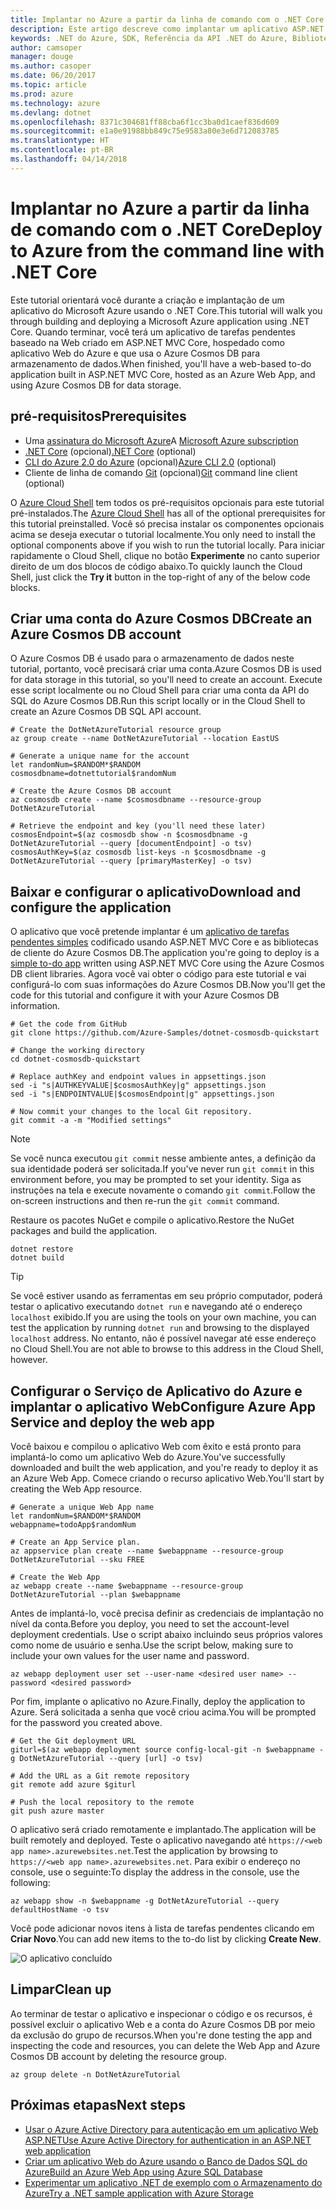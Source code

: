 ```yaml
---
title: Implantar no Azure a partir da linha de comando com o .NET Core
description: Este artigo descreve como implantar um aplicativo ASP.NET Core a um Serviço de Aplicativo do Azure usando as ferramentas de linha de comando.
keywords: .NET do Azure, SDK, Referência da API .NET do Azure, Biblioteca de classes .NET do Azure
author: camsoper
manager: douge
ms.author: casoper
ms.date: 06/20/2017
ms.topic: article
ms.prod: azure
ms.technology: azure
ms.devlang: dotnet
ms.openlocfilehash: 8371c304681ff88cba6f1cc3ba0d1caef836d609
ms.sourcegitcommit: e1a0e91988bb849c75e9583a80e3e6d712083785
ms.translationtype: HT
ms.contentlocale: pt-BR
ms.lasthandoff: 04/14/2018
---
```

# <a name="deploy-to-azure-from-the-command-line-with-net-core"></a><span data-ttu-id="f4627-104">Implantar no Azure a partir da linha de comando com o .NET Core</span><span class="sxs-lookup"><span data-stu-id="f4627-104">Deploy to Azure from the command line with .NET Core</span></span>

<span data-ttu-id="f4627-105">Este tutorial orientará você durante a criação e implantação de um aplicativo do Microsoft Azure usando o .NET Core.</span><span class="sxs-lookup"><span data-stu-id="f4627-105">This tutorial will walk you through building and deploying a Microsoft Azure application using .NET Core.</span></span>  <span data-ttu-id="f4627-106">Quando terminar, você terá um aplicativo de tarefas pendentes baseado na Web criado em ASP.NET MVC Core, hospedado como aplicativo Web do Azure e que usa o Azure Cosmos DB para armazenamento de dados.</span><span class="sxs-lookup"><span data-stu-id="f4627-106">When finished, you'll have a web-based to-do application built in ASP.NET MVC Core, hosted as an Azure Web App, and using Azure Cosmos DB for data storage.</span></span>

## <a name="prerequisites"></a><span data-ttu-id="f4627-107">pré-requisitos</span><span class="sxs-lookup"><span data-stu-id="f4627-107">Prerequisites</span></span>

* <span data-ttu-id="f4627-108">Uma [assinatura do Microsoft Azure](https://azure.microsoft.com/free/)</span><span class="sxs-lookup"><span data-stu-id="f4627-108">A [Microsoft Azure subscription](https://azure.microsoft.com/free/)</span></span>
* <span data-ttu-id="f4627-109">[.NET Core](https://www.microsoft.com/net/download/core) (opcional)</span><span class="sxs-lookup"><span data-stu-id="f4627-109">[.NET Core](https://www.microsoft.com/net/download/core) (optional)</span></span>
* <span data-ttu-id="f4627-110">[CLI do Azure 2.0 do Azure](/cli/azure/install-az-cli2) (opcional)</span><span class="sxs-lookup"><span data-stu-id="f4627-110">[Azure CLI 2.0](/cli/azure/install-az-cli2) (optional)</span></span>
* <span data-ttu-id="f4627-111">Cliente de linha de comando [Git](https://www.git-scm.com/) (opcional)</span><span class="sxs-lookup"><span data-stu-id="f4627-111">[Git](https://www.git-scm.com/) command line client (optional)</span></span>

<span data-ttu-id="f4627-112">O [Azure Cloud Shell](/azure/cloud-shell/) tem todos os pré-requisitos opcionais para este tutorial pré-instalados.</span><span class="sxs-lookup"><span data-stu-id="f4627-112">The [Azure Cloud Shell](/azure/cloud-shell/) has all of the optional prerequisites for this tutorial preinstalled.</span></span>  <span data-ttu-id="f4627-113">Você só precisa instalar os componentes opcionais acima se deseja executar o tutorial localmente.</span><span class="sxs-lookup"><span data-stu-id="f4627-113">You only need to install the optional components above if you wish to run the tutorial locally.</span></span>  <span data-ttu-id="f4627-114">Para iniciar rapidamente o Cloud Shell, clique no botão **Experimente** no canto superior direito de um dos blocos de código abaixo.</span><span class="sxs-lookup"><span data-stu-id="f4627-114">To quickly launch the Cloud Shell, just click the **Try it** button in the top-right of any of the below code blocks.</span></span>

## <a name="create-an-azure-cosmos-db-account"></a><span data-ttu-id="f4627-115">Criar uma conta do Azure Cosmos DB</span><span class="sxs-lookup"><span data-stu-id="f4627-115">Create an Azure Cosmos DB account</span></span>

<span data-ttu-id="f4627-116">O Azure Cosmos DB é usado para o armazenamento de dados neste tutorial, portanto, você precisará criar uma conta.</span><span class="sxs-lookup"><span data-stu-id="f4627-116">Azure Cosmos DB is used for data storage in this tutorial, so you'll need to create an account.</span></span>  <span data-ttu-id="f4627-117">Execute esse script localmente ou no Cloud Shell para criar uma conta da API do SQL do Azure Cosmos DB.</span><span class="sxs-lookup"><span data-stu-id="f4627-117">Run this script locally or in the Cloud Shell to create an Azure Cosmos DB SQL API account.</span></span>

```azurecli-interactive
# Create the DotNetAzureTutorial resource group
az group create --name DotNetAzureTutorial --location EastUS

# Generate a unique name for the account
let randomNum=$RANDOM*$RANDOM
cosmosdbname=dotnettutorial$randomNum

# Create the Azure Cosmos DB account
az cosmosdb create --name $cosmosdbname --resource-group DotNetAzureTutorial

# Retrieve the endpoint and key (you'll need these later)
cosmosEndpoint=$(az cosmosdb show -n $cosmosdbname -g DotNetAzureTutorial --query [documentEndpoint] -o tsv)
cosmosAuthKey=$(az cosmosdb list-keys -n $cosmosdbname -g DotNetAzureTutorial --query [primaryMasterKey] -o tsv)

```

## <a name="download-and-configure-the-application"></a><span data-ttu-id="f4627-118">Baixar e configurar o aplicativo</span><span class="sxs-lookup"><span data-stu-id="f4627-118">Download and configure the application</span></span>

<span data-ttu-id="f4627-119">O aplicativo que você pretende implantar é um [aplicativo de tarefas pendentes simples](https://github.com/Azure-Samples/dotnet-cosmosdb-quickstart/) codificado usando ASP.NET MVC Core e as bibliotecas de cliente do Azure Cosmos DB.</span><span class="sxs-lookup"><span data-stu-id="f4627-119">The application you're going to deploy is a [simple to-do app](https://github.com/Azure-Samples/dotnet-cosmosdb-quickstart/) written using ASP.NET MVC Core using the Azure Cosmos DB client libraries.</span></span>  <span data-ttu-id="f4627-120">Agora você vai obter o código para este tutorial e vai configurá-lo com suas informações do Azure Cosmos DB.</span><span class="sxs-lookup"><span data-stu-id="f4627-120">Now you'll get the code for this tutorial and configure it with your Azure Cosmos DB information.</span></span>

```azurecli-interactive
# Get the code from GitHub
git clone https://github.com/Azure-Samples/dotnet-cosmosdb-quickstart

# Change the working directory
cd dotnet-cosmosdb-quickstart

# Replace authKey and endpoint values in appsettings.json
sed -i "s|AUTHKEYVALUE|$cosmosAuthKey|g" appsettings.json
sed -i "s|ENDPOINTVALUE|$cosmosEndpoint|g" appsettings.json

# Now commit your changes to the local Git repository.
git commit -a -m "Modified settings"

```

> [!NOTE]
> <span data-ttu-id="f4627-121">Se você nunca executou `git commit` nesse ambiente antes, a definição da sua identidade poderá ser solicitada.</span><span class="sxs-lookup"><span data-stu-id="f4627-121">If you've never run `git commit` in this environment before, you may be prompted to set your identity.</span></span> <span data-ttu-id="f4627-122">Siga as instruções na tela e execute novamente o comando `git commit`.</span><span class="sxs-lookup"><span data-stu-id="f4627-122">Follow the on-screen instructions and then re-run the `git commit` command.</span></span>

<span data-ttu-id="f4627-123">Restaure os pacotes NuGet e compile o aplicativo.</span><span class="sxs-lookup"><span data-stu-id="f4627-123">Restore the NuGet packages and build the application.</span></span>

```azurecli-interactive
dotnet restore
dotnet build
```

> [!TIP]
> <span data-ttu-id="f4627-124">Se você estiver usando as ferramentas em seu próprio computador, poderá testar o aplicativo executando `dotnet run` e navegando até o endereço `localhost` exibido.</span><span class="sxs-lookup"><span data-stu-id="f4627-124">If you are using the tools on your own machine, you can test the application by running `dotnet run` and browsing to the displayed `localhost` address.</span></span>  <span data-ttu-id="f4627-125">No entanto, não é possível navegar até esse endereço no Cloud Shell.</span><span class="sxs-lookup"><span data-stu-id="f4627-125">You are not able to browse to this address in the Cloud Shell, however.</span></span>  

## <a name="configure-azure-app-service-and-deploy-the-web-app"></a><span data-ttu-id="f4627-126">Configurar o Serviço de Aplicativo do Azure e implantar o aplicativo Web</span><span class="sxs-lookup"><span data-stu-id="f4627-126">Configure Azure App Service and deploy the web app</span></span>

<span data-ttu-id="f4627-127">Você baixou e compilou o aplicativo Web com êxito e está pronto para implantá-lo como um aplicativo Web do Azure.</span><span class="sxs-lookup"><span data-stu-id="f4627-127">You've successfully downloaded and built the web application, and you're ready to deploy it as an Azure Web App.</span></span>  <span data-ttu-id="f4627-128">Comece criando o recurso aplicativo Web.</span><span class="sxs-lookup"><span data-stu-id="f4627-128">You'll start by creating the Web App resource.</span></span>

```azurecli-interactive
# Generate a unique Web App name
let randomNum=$RANDOM*$RANDOM
webappname=todoApp$randomNum

# Create an App Service plan.
az appservice plan create --name $webappname --resource-group DotNetAzureTutorial --sku FREE

# Create the Web App
az webapp create --name $webappname --resource-group DotNetAzureTutorial --plan $webappname

```

<span data-ttu-id="f4627-129">Antes de implantá-lo, você precisa definir as credenciais de implantação no nível da conta.</span><span class="sxs-lookup"><span data-stu-id="f4627-129">Before you deploy, you need to set the account-level deployment credentials.</span></span>  <span data-ttu-id="f4627-130">Use o script abaixo incluindo seus próprios valores como nome de usuário e senha.</span><span class="sxs-lookup"><span data-stu-id="f4627-130">Use the script below, making sure to include your own values for the user name and password.</span></span>

```azurecli-interactive
az webapp deployment user set --user-name <desired user name> --password <desired password>
```

<span data-ttu-id="f4627-131">Por fim, implante o aplicativo no Azure.</span><span class="sxs-lookup"><span data-stu-id="f4627-131">Finally, deploy the application to Azure.</span></span>  <span data-ttu-id="f4627-132">Será solicitada a senha que você criou acima.</span><span class="sxs-lookup"><span data-stu-id="f4627-132">You will be prompted for the password you created above.</span></span>

```azurecli-interactive
# Get the Git deployment URL
giturl=$(az webapp deployment source config-local-git -n $webappname -g DotNetAzureTutorial --query [url] -o tsv)

# Add the URL as a Git remote repository
git remote add azure $giturl

# Push the local repository to the remote
git push azure master
```

<span data-ttu-id="f4627-133">O aplicativo será criado remotamente e implantado.</span><span class="sxs-lookup"><span data-stu-id="f4627-133">The application will be built remotely and deployed.</span></span>  <span data-ttu-id="f4627-134">Teste o aplicativo navegando até `https://<web app name>.azurewebsites.net`.</span><span class="sxs-lookup"><span data-stu-id="f4627-134">Test the application by browsing to `https://<web app name>.azurewebsites.net`.</span></span>  <span data-ttu-id="f4627-135">Para exibir o endereço no console, use o seguinte:</span><span class="sxs-lookup"><span data-stu-id="f4627-135">To display the address in the console, use the following:</span></span>

```azurecli-interactive
az webapp show -n $webappname -g DotNetAzureTutorial --query defaultHostName -o tsv
```

<span data-ttu-id="f4627-136">Você pode adicionar novos itens à lista de tarefas pendentes clicando em **Criar Novo**.</span><span class="sxs-lookup"><span data-stu-id="f4627-136">You can add new items to the to-do list by clicking **Create New**.</span></span>

![O aplicativo concluído](./media/dotnet-quickstart/todo.png)

## <a name="clean-up"></a><span data-ttu-id="f4627-138">Limpar</span><span class="sxs-lookup"><span data-stu-id="f4627-138">Clean up</span></span>

<span data-ttu-id="f4627-139">Ao terminar de testar o aplicativo e inspecionar o código e os recursos, é possível excluir o aplicativo Web e a conta do Azure Cosmos DB por meio da exclusão do grupo de recursos.</span><span class="sxs-lookup"><span data-stu-id="f4627-139">When you're done testing the app and inspecting the code and resources, you can delete the Web App and Azure Cosmos DB account by deleting the resource group.</span></span>

```azurecli-interactive
az group delete -n DotNetAzureTutorial
```

## <a name="next-steps"></a><span data-ttu-id="f4627-140">Próximas etapas</span><span class="sxs-lookup"><span data-stu-id="f4627-140">Next steps</span></span>

* [<span data-ttu-id="f4627-141">Usar o Azure Active Directory para autenticação em um aplicativo Web ASP.NET</span><span class="sxs-lookup"><span data-stu-id="f4627-141">Use Azure Active Directory for authentication in an ASP.NET web application</span></span>](/azure/active-directory/develop/active-directory-devquickstarts-webapp-dotnet)
* [<span data-ttu-id="f4627-142">Criar um aplicativo Web do Azure usando o Banco de Dados SQL do Azure</span><span class="sxs-lookup"><span data-stu-id="f4627-142">Build an Azure Web App using Azure SQL Database</span></span>](/azure/app-service-web/web-sites-dotnet-get-started)
* [<span data-ttu-id="f4627-143">Experimentar um aplicativo .NET de exemplo com o Armazenamento do Azure</span><span class="sxs-lookup"><span data-stu-id="f4627-143">Try a .NET sample application with Azure Storage</span></span>](/azure/storage/storage-samples-dotnet)


